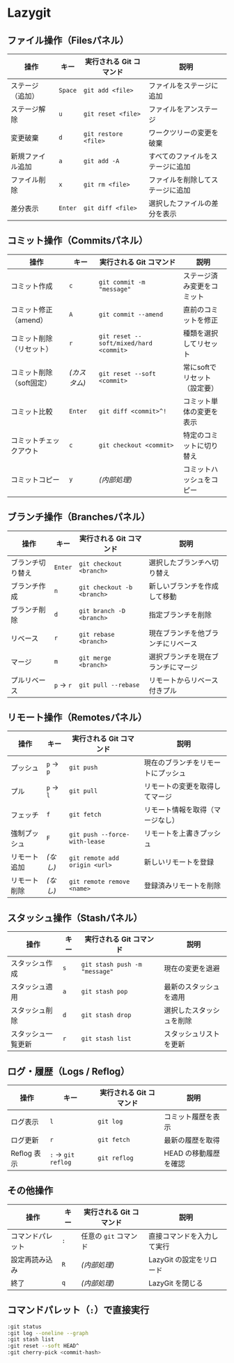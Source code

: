 # Lazygit

## ファイル操作（Filesパネル）

| 操作             | キー    | 実行される Git コマンド | 説明                             |
|------------------|---------|-------------------------|----------------------------------|
| ステージ（追加） | `Space` | `git add <file>`        | ファイルをステージに追加         |
| ステージ解除     | `u`     | `git reset <file>`      | ファイルをアンステージ           |
| 変更破棄         | `d`     | `git restore <file>`    | ワークツリーの変更を破棄         |
| 新規ファイル追加 | `a`     | `git add -A`            | すべてのファイルをステージに追加 |
| ファイル削除     | `x`     | `git rm <file>`         | ファイルを削除してステージに追加 |
| 差分表示         | `Enter` | `git diff <file>`       | 選択したファイルの差分を表示     |

## コミット操作（Commitsパネル）

| 操作                     | キー         | 実行される Git コマンド                | 説明                         |
|--------------------------|--------------|----------------------------------------|------------------------------|
| コミット作成             | `c`          | `git commit -m "message"`              | ステージ済み変更をコミット   |
| コミット修正（amend）    | `A`          | `git commit --amend`                   | 直前のコミットを修正         |
| コミット削除（リセット） | `r`          | `git reset --soft/mixed/hard <commit>` | 種類を選択してリセット       |
| コミット削除（soft固定） | *(カスタム)* | `git reset --soft <commit>`            | 常にsoftでリセット（設定要） |
| コミット比較             | `Enter`      | `git diff <commit>^!`                  | コミット単体の変更を表示     |
| コミットチェックアウト   | `c`          | `git checkout <commit>`                | 特定のコミットに切り替え     |
| コミットコピー           | `y`          | *(内部処理)*                           | コミットハッシュをコピー     |

## ブランチ操作（Branchesパネル）

| 操作             | キー      | 実行される Git コマンド    | 説明                               |
|------------------|-----------|----------------------------|------------------------------------|
| ブランチ切り替え | `Enter`   | `git checkout <branch>`    | 選択したブランチへ切り替え         |
| ブランチ作成     | `n`       | `git checkout -b <branch>` | 新しいブランチを作成して移動       |
| ブランチ削除     | `d`       | `git branch -D <branch>`   | 指定ブランチを削除                 |
| リベース         | `r`       | `git rebase <branch>`      | 現在ブランチを他ブランチにリベース |
| マージ           | `m`       | `git merge <branch>`       | 選択ブランチを現在ブランチにマージ |
| プルリベース     | `p` → `r` | `git pull --rebase`        | リモートからリベース付きプル       |

## リモート操作（Remotesパネル）

| 操作         | キー      | 実行される Git コマンド       | 説明                               |
|--------------|-----------|-------------------------------|------------------------------------|
| プッシュ     | `p` → `p` | `git push`                    | 現在のブランチをリモートにプッシュ |
| プル         | `p` → `l` | `git pull`                    | リモートの変更を取得してマージ     |
| フェッチ     | `f`       | `git fetch`                   | リモート情報を取得（マージなし）   |
| 強制プッシュ | `F`       | `git push --force-with-lease` | リモートを上書きプッシュ           |
| リモート追加 | *(なし)*  | `git remote add origin <url>` | 新しいリモートを登録               |
| リモート削除 | *(なし)*  | `git remote remove <name>`    | 登録済みリモートを削除             |

## スタッシュ操作（Stashパネル）

| 操作               | キー | 実行される Git コマンド       | 説明                     |
|--------------------|------|-------------------------------|--------------------------|
| スタッシュ作成     | `s`  | `git stash push -m "message"` | 現在の変更を退避         |
| スタッシュ適用     | `a`  | `git stash pop`               | 最新のスタッシュを適用   |
| スタッシュ削除     | `d`  | `git stash drop`              | 選択したスタッシュを削除 |
| スタッシュ一覧更新 | `r`  | `git stash list`              | スタッシュリストを更新   |

## ログ・履歴（Logs / Reflog）

| 操作        | キー               | 実行される Git コマンド | 説明                  |
|-------------|--------------------|-------------------------|-----------------------|
| ログ表示    | `l`                | `git log`               | コミット履歴を表示    |
| ログ更新    | `r`                | `git fetch`             | 最新の履歴を取得      |
| Reflog 表示 | `:` → `git reflog` | `git reflog`            | HEAD の移動履歴を確認 |

## その他操作

| 操作             | キー | 実行される Git コマンド | 説明                       |
|------------------|------|-------------------------|----------------------------|
| コマンドパレット | `:`  | 任意の `git` コマンド   | 直接コマンドを入力して実行 |
| 設定再読み込み   | `R`  | *(内部処理)*            | LazyGit の設定をリロード   |
| 終了             | `q`  | *(内部処理)*            | LazyGit を閉じる           |

## コマンドパレット（`:`）で直接実行

```bash
:git status
:git log --oneline --graph
:git stash list
:git reset --soft HEAD^
:git cherry-pick <commit-hash>
